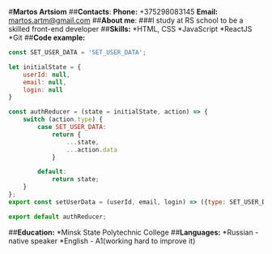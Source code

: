 #**Martos Artsiom**
##**Contacts**:
**Phone:** +375298083145
**Email:** martos.artm@gmail.com
##**About me**:
###I study at RS school to be a skilled front-end developer
##**Skills:**
*HTML, CSS
*JavaScript
*ReactJS
*Git
##**Code example:**
```javascript
const SET_USER_DATA = 'SET_USER_DATA';

let initialState = {
    userId: null,
    email: null,
    login: null
}

const authReducer = (state = initialState, action) => {
    switch (action.type) {
        case SET_USER_DATA:
            return {
                ...state,
                ...action.data
            }

        default:
            return state;
    }
};
export const setUserData = (userId, email, login) => ({type: SET_USER_DATA, data: {userId, email, login} });

export default authReducer;
```
##**Education:**
*Minsk State Polytechnic College
##**Languages:**
*Russian - native speaker
*English - A1(working hard to improve it)
